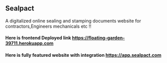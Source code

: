 ## Sealpact

A digitalized online sealing and stamping documents website for contractors,Engineers mechanicals etc !!

#### Here is frontend Deployed link https://floating-garden-39711.herokuapp.com
#### Here is fully featured website with integration https://app.sealpact.com
